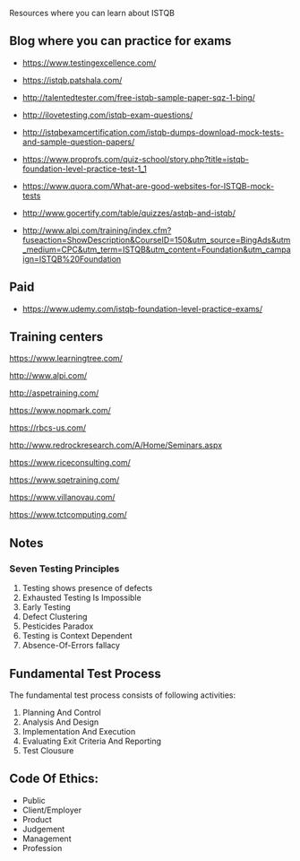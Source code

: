 
Resources where you can learn about ISTQB

## Blog where you can practice for exams

- https://www.testingexcellence.com/

- https://istqb.patshala.com/

- http://talentedtester.com/free-istqb-sample-paper-sqz-1-bing/

- http://ilovetesting.com/istqb-exam-questions/

- http://istqbexamcertification.com/istqb-dumps-download-mock-tests-and-sample-question-papers/

- https://www.proprofs.com/quiz-school/story.php?title=istqb-foundation-level-practice-test-1_1

- https://www.quora.com/What-are-good-websites-for-ISTQB-mock-tests

- http://www.gocertify.com/table/quizzes/astqb-and-istqb/

- http://www.alpi.com/training/index.cfm?fuseaction=ShowDescription&CourseID=150&utm_source=BingAds&utm_medium=CPC&utm_term=ISTQB&utm_content=Foundation&utm_campaign=ISTQB%20Foundation

## Paid
- https://www.udemy.com/istqb-foundation-level-practice-exams/

## Training centers
https://www.learningtree.com/

http://www.alpi.com/

http://aspetraining.com/

https://www.nopmark.com/

https://rbcs-us.com/

http://www.redrockresearch.com/A/Home/Seminars.aspx

https://www.riceconsulting.com/

https://www.sqetraining.com/

https://www.villanovau.com/

https://www.tctcomputing.com/



## Notes
### Seven Testing Principles

1. Testing shows presence of defects
2. Exhausted Testing Is Impossible
3. Early Testing
4. Defect Clustering
5. Pesticides Paradox
6. Testing is Context Dependent
7. Absence-Of-Errors fallacy

## Fundamental Test Process
The fundamental test process consists of following activities:

1. Planning And Control
0. Analysis And Design
0. Implementation And Execution
0. Evaluating Exit Criteria And Reporting
0. Test Clousure

## Code Of Ethics:
- Public
- Client/Employer
- Product
- Judgement
- Management
- Profession






















